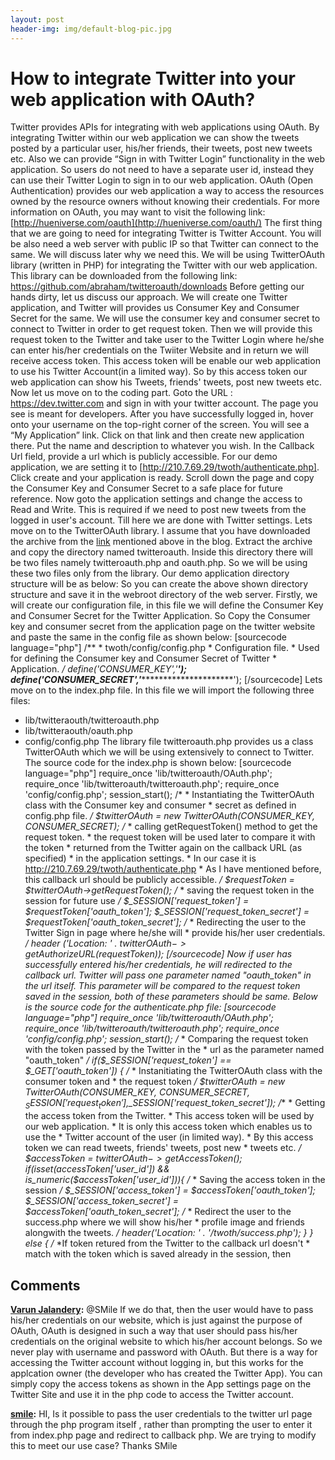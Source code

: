 ```yaml
---
layout: post
header-img: img/default-blog-pic.jpg
---
```


# How to integrate Twitter into your web application with OAuth?

Twitter provides APIs for integrating with web applications using OAuth. By integrating Twitter within our web application we can show the tweets posted by a particular user, his/her friends, their tweets, post new tweets etc. Also we can provide “Sign in with Twitter Login” functionality in the web application. So users do not need to have a separate user id, instead they can use their Twitter Login to sign in to our web application. OAuth (Open Authentication) provides our web application a way to access the resources owned by the resource owners without knowing their credentials. For more information on OAuth, you may want to visit the following link: [http://hueniverse.com/oauth](http://hueniverse.com/oauth/) The first thing that we are going to need for integrating Twitter is Twitter Account. You will be also need a web server with public IP so that Twitter can connect to the same. We will discuss later why we need this. We will be using TwitterOAuth library (written in PHP) for integrating the Twitter with our web application. This library can be downloaded from the following link: <https://github.com/abraham/twitteroauth/downloads> Before getting our hands dirty, let us discuss our approach. We will create one Twitter application, and Twitter will provides us Consumer Key and Consumer Secret for the same. We will use the consumer key and consumer secret to connect to Twitter in order to get request token. Then we will provide this request token to the Twitter and take user to the Twitter Login where he/she can enter his/her credentials on the Twiiter Website and in return we will receive access token. This access token will be enable our web application to use his Twitter Account(in a limited way). So by this access token our web application can show his Tweets, friends' tweets, post new tweets etc. Now let us move on to the coding part. Goto the URL : <https://dev.twitter.com> and sign in with your twitter account. The page you see is meant for developers. After you have successfully logged in, hover onto your username on the top-right corner of the screen. You will see a “My Application” link. Click on that link and then create new application there. Put the name and description to whatever you wish. In the Callback Url field, provide a url which is publicly accessible. For our demo application, we are setting it to [http://210.7.69.29/twoth/authenticate.php]. Click create and your application is ready. Scroll down the page and copy the Consumer Key and Consumer Secret to a safe place for future reference.  Now goto the application settings and change the access to Read and Write. This is required if we need to post new tweets from the logged in user's account. Till here we are done with Twitter settings. Lets move on to the TwitterOAuth library. I assume that you have downloaded the archive from the [link](https://github.com/abraham/twitteroauth/downloads) mentioned above in the blog. Extract the archive and copy the directory named twitteroauth. Inside this directory there will be two files namely twitteroauth.php and oauth.php. So we will be using these two files only from the library. Our demo application directory structure will be as below:  So you can create the above shown directory structure and save it in the webroot directory of the web server. Firstly, we will create our configuration file, in this file we will define the Consumer Key and Consumer Secret for the Twitter Application. So Copy the Consumer key and consumer secret from the application page on the twitter website and paste the same in the config file as shown below: [sourcecode language="php"] /** * twoth/config/config.php * Configuration file. * Used for defining the Consumer key and Consumer Secret of Twitter * Application. */ define('CONSUMER_KEY','***********************'); define('CONSUMER_SECRET','*********************************************'); [/sourcecode] Lets move on to the index.php file. In this file we will import the following three files: 

  * lib/twitteraouth/twitteroauth.php
  * lib/twitteraouth/oauth.php
  * config/config.php
The library file twitteroauth.php provides us a class TwitterOAuth which we will be using extensively to connect to Twitter. The source code for the index.php is shown below: [sourcecode language="php"] require_once 'lib/twitteroauth/OAuth.php'; require_once 'lib/twitteroauth/twitteroauth.php'; require_once 'config/config.php'; session_start(); /* * Instantiating the TwitterOAuth class with the Consumer key and consumer * secret as defined in config.php file. */ $twitterOAuth = new TwitterOAuth(CONSUMER_KEY, CONSUMER_SECRET); /* * calling getRequestToken() method to get the request token. * the request token will be used later to compare it with the token * returned from the Twitter again on the callback URL (as specified) * in the application settings. * In our case it is http://210.7.69.29/twoth/authenticate.php * As I have mentioned before, this callback url should be publicly accessible. */ $requestToken = $twitterOAuth->getRequestToken(); /* * saving the request token in the session for future use */ $_SESSION['request_token'] = $requestToken['oauth_token']; $_SESSION['request_token_secret'] = $requestToken['oauth_token_secret']; /* * Redirecting the user to the Twitter Sign in page where he/she will * provide his/her user credentials. */ header ('Location: ' . $twitterOAuth->getAuthorizeURL($requestToken)); [/sourcecode] Now if user has successfully entered his/her credentials, he will redirected to the callback url. Twitter will pass one parameter named "oauth_token" in the url itself. This parameter will be compared to the request token saved in the session, both of these parameters should be same. Below is the source code for the authenticate.php file: [sourcecode language="php"] require_once 'lib/twitteroauth/OAuth.php'; require_once 'lib/twitteroauth/twitteroauth.php'; require_once 'config/config.php'; session_start(); /* * Comparing the request token with the token passed by the Twitter in the * url as the parameter named "oauth_token" */ if($_SESSION['request_token'] == $_GET['oauth_token']) { /* * Instanitiating the TwitterOAuth class with the consumer token and * the request token */ $twitterOAuth = new TwitterOAuth(CONSUMER_KEY, CONSUMER_SECRET, $_SESSION['request_token'],$_SESSION['request_token_secret']); /** * Getting the access token from the Twitter. * This access token will be used by our web application. * It is only this access token which enables us to use the * Twitter account of the user (in limited way). * By this access token we can read tweets, friends' tweets, post new * tweets etc. */ $accessToken = $twitterOAuth->getAccessToken(); if(isset($accessToken['user_id']) && is_numeric($accessToken['user_id'])){ /* * Saving the access token in the session */ $_SESSION['access_token'] = $accessToken['oauth_token']; $_SESSION['access_token_secret'] = $accessToken['oauth_token_secret']; /* * Redirect the user to the success.php where we will show his/her * profile image and friends alongwith the tweets. */ header('Location: ' . '/twoth/success.php'); } } else { /* *If token retured from the Twitter to the callback url doesn't * match with the token which is saved already in the session, then

## Comments

**[Varun Jalandery](#8800 "2012-05-16 13:51:13"):** @SMile If we do that, then the user would have to pass his/her credentials on our website, which is just against the purpose of OAuth, OAuth is designed in such a way that user should pass his/her credentials on the original website to which his/her account belongs. So we never play with username and password with OAuth. But there is a way for accessing the Twitter account without logging in, but this works for the applcation owner (the developer who has created the Twitter App). You can simply copy the access tokens as shown in the App settings page on the Twitter Site and use it in the php code to access the Twitter account.

**[smile](#8789 "2012-05-14 22:10:24"):** HI, Is it possible to pass the user credentials to the twitter url page through the php program itself , rather than prompting the user to enter it from index.php page and redirect to callback php. We are trying to modify this to meet our use case? Thanks SMile

